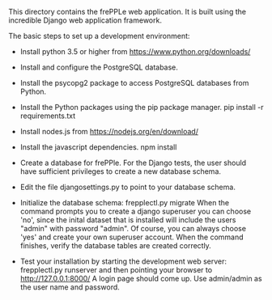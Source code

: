 This directory contains the frePPLe web application.
It is built using the incredible Django web application framework.


The basic steps to set up a development environment:

- Install python 3.5 or higher from https://www.python.org/downloads/

- Install and configure the PostgreSQL database.

- Install the psycopg2 package to access PostgreSQL databases from Python.

- Install the Python packages using the pip package manager.
    pip install -r requirements.txt

- Install nodes.js from https://nodejs.org/en/download/

- Install the javascript dependencies.
    npm install

- Create a database for frePPle.
  For the Django tests, the user should have sufficient privileges to create a
  new database schema.

- Edit the file djangosettings.py to point to your database schema.

- Initialize the database schema:
      frepplectl.py migrate
  When the command prompts you to create a django superuser you can choose
  'no', since the inital dataset that is installed will include the users
  "admin" with password "admin".
  Of course, you can always choose 'yes' and create your own superuser account.
  When the command finishes, verify the database tables are created correctly.

- Test your installation by starting the development web server:
      frepplectl.py runserver
  and then pointing your browser to http://127.0.0.1:8000/
  A login page should come up.
  Use admin/admin as the user name and password.
